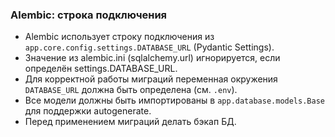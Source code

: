 ### Alembic: строка подключения

- Alembic использует строку подключения из `app.core.config.settings.DATABASE_URL` (Pydantic Settings).
- Значение из alembic.ini (sqlalchemy.url) игнорируется, если определён settings.DATABASE_URL.
- Для корректной работы миграций переменная окружения `DATABASE_URL` должна быть определена (см. `.env`).
- Все модели должны быть импортированы в `app.database.models.Base` для поддержки autogenerate.
- Перед применением миграций делать бэкап БД. 